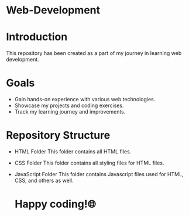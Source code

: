 # Web-Development

# Introduction
This repository has been created as a part of my journey in learning web development.

# Goals
- Gain hands-on experience with various web technologies.
- Showcase my projects and coding exercises.
- Track my learning journey and improvements.

# Repository Structure
- HTML Folder
    This folder contains all HTML files.
- CSS Folder
    This folder contains all styling files for HTML files.
- JavaScript Folder
    This folder contains Javascript files used for HTML, CSS, and others as well.

  # Happy coding!🌐
